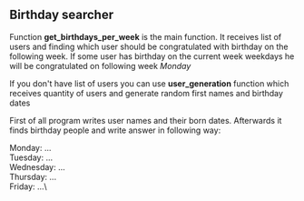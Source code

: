 ## Birthday searcher

Function **get_birthdays_per_week** is the main function. It receives list of users and finding which user should be congratulated with birthday on the following week. If some user has birthday on the current week weekdays he will be congratulated on following week _Monday_

If you don't have list of users you can use **user_generation** function which receives quantity of users and generate random first names and birthday dates

First of all program writes user names and their born dates.
Afterwards it finds birthday people and write answer in following way:

Monday: ... \
Tuesday: ... \
Wednesday: ...\
Thursday: ... \
Friday: ...\